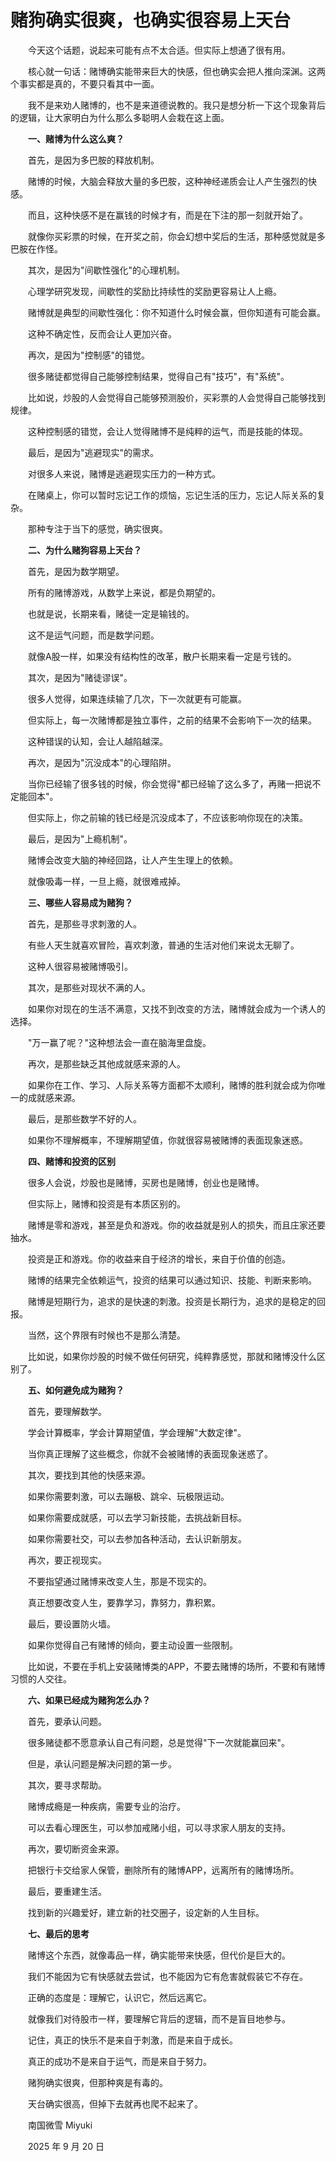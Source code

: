 # 赌狗确实很爽，也确实很容易上天台

　　今天这个话题，说起来可能有点不太合适。但实际上想通了很有用。

　　核心就一句话：赌博确实能带来巨大的快感，但也确实会把人推向深渊。这两个事实都是真的，不要只看其中一面。

　　我不是来劝人赌博的，也不是来道德说教的。我只是想分析一下这个现象背后的逻辑，让大家明白为什么那么多聪明人会栽在这上面。

　　**一、赌博为什么这么爽？**

　　首先，是因为多巴胺的释放机制。

　　赌博的时候，大脑会释放大量的多巴胺，这种神经递质会让人产生强烈的快感。

　　而且，这种快感不是在赢钱的时候才有，而是在下注的那一刻就开始了。

　　就像你买彩票的时候，在开奖之前，你会幻想中奖后的生活，那种感觉就是多巴胺在作怪。

　　其次，是因为"间歇性强化"的心理机制。

　　心理学研究发现，间歇性的奖励比持续性的奖励更容易让人上瘾。

　　赌博就是典型的间歇性强化：你不知道什么时候会赢，但你知道有可能会赢。

　　这种不确定性，反而会让人更加兴奋。

　　再次，是因为"控制感"的错觉。

　　很多赌徒都觉得自己能够控制结果，觉得自己有"技巧"，有"系统"。

　　比如说，炒股的人会觉得自己能够预测股价，买彩票的人会觉得自己能够找到规律。

　　这种控制感的错觉，会让人觉得赌博不是纯粹的运气，而是技能的体现。

　　最后，是因为"逃避现实"的需求。

　　对很多人来说，赌博是逃避现实压力的一种方式。

　　在赌桌上，你可以暂时忘记工作的烦恼，忘记生活的压力，忘记人际关系的复杂。

　　那种专注于当下的感觉，确实很爽。

　　**二、为什么赌狗容易上天台？**

　　首先，是因为数学期望。

　　所有的赌博游戏，从数学上来说，都是负期望的。

　　也就是说，长期来看，赌徒一定是输钱的。

　　这不是运气问题，而是数学问题。

　　就像A股一样，如果没有结构性的改革，散户长期来看一定是亏钱的。

　　其次，是因为"赌徒谬误"。

　　很多人觉得，如果连续输了几次，下一次就更有可能赢。

　　但实际上，每一次赌博都是独立事件，之前的结果不会影响下一次的结果。

　　这种错误的认知，会让人越陷越深。

　　再次，是因为"沉没成本"的心理陷阱。

　　当你已经输了很多钱的时候，你会觉得"都已经输了这么多了，再赌一把说不定能回本"。

　　但实际上，你之前输的钱已经是沉没成本了，不应该影响你现在的决策。

　　最后，是因为"上瘾机制"。

　　赌博会改变大脑的神经回路，让人产生生理上的依赖。

　　就像吸毒一样，一旦上瘾，就很难戒掉。

　　**三、哪些人容易成为赌狗？**

　　首先，是那些寻求刺激的人。

　　有些人天生就喜欢冒险，喜欢刺激，普通的生活对他们来说太无聊了。

　　这种人很容易被赌博吸引。

　　其次，是那些对现状不满的人。

　　如果你对现在的生活不满意，又找不到改变的方法，赌博就会成为一个诱人的选择。

　　"万一赢了呢？"这种想法会一直在脑海里盘旋。

　　再次，是那些缺乏其他成就感来源的人。

　　如果你在工作、学习、人际关系等方面都不太顺利，赌博的胜利就会成为你唯一的成就感来源。

　　最后，是那些数学不好的人。

　　如果你不理解概率，不理解期望值，你就很容易被赌博的表面现象迷惑。

　　**四、赌博和投资的区别**

　　很多人会说，炒股也是赌博，买房也是赌博，创业也是赌博。

　　但实际上，赌博和投资是有本质区别的。

　　赌博是零和游戏，甚至是负和游戏。你的收益就是别人的损失，而且庄家还要抽水。

　　投资是正和游戏。你的收益来自于经济的增长，来自于价值的创造。

　　赌博的结果完全依赖运气，投资的结果可以通过知识、技能、判断来影响。

　　赌博是短期行为，追求的是快速的刺激。投资是长期行为，追求的是稳定的回报。

　　当然，这个界限有时候也不是那么清楚。

　　比如说，如果你炒股的时候不做任何研究，纯粹靠感觉，那就和赌博没什么区别了。

　　**五、如何避免成为赌狗？**

　　首先，要理解数学。

　　学会计算概率，学会计算期望值，学会理解"大数定律"。

　　当你真正理解了这些概念，你就不会被赌博的表面现象迷惑了。

　　其次，要找到其他的快感来源。

　　如果你需要刺激，可以去蹦极、跳伞、玩极限运动。

　　如果你需要成就感，可以去学习新技能，去挑战新目标。

　　如果你需要社交，可以去参加各种活动，去认识新朋友。

　　再次，要正视现实。

　　不要指望通过赌博来改变人生，那是不现实的。

　　真正想要改变人生，要靠学习，靠努力，靠积累。

　　最后，要设置防火墙。

　　如果你觉得自己有赌博的倾向，要主动设置一些限制。

　　比如说，不要在手机上安装赌博类的APP，不要去赌博的场所，不要和有赌博习惯的人交往。

　　**六、如果已经成为赌狗怎么办？**

　　首先，要承认问题。

　　很多赌徒都不愿意承认自己有问题，总是觉得"下一次就能赢回来"。

　　但是，承认问题是解决问题的第一步。

　　其次，要寻求帮助。

　　赌博成瘾是一种疾病，需要专业的治疗。

　　可以去看心理医生，可以参加戒赌小组，可以寻求家人朋友的支持。

　　再次，要切断资金来源。

　　把银行卡交给家人保管，删除所有的赌博APP，远离所有的赌博场所。

　　最后，要重建生活。

　　找到新的兴趣爱好，建立新的社交圈子，设定新的人生目标。

　　**七、最后的思考**

　　赌博这个东西，就像毒品一样，确实能带来快感，但代价是巨大的。

　　我们不能因为它有快感就去尝试，也不能因为它有危害就假装它不存在。

　　正确的态度是：理解它，认识它，然后远离它。

　　就像我们对待股市一样，要理解它背后的逻辑，而不是盲目地参与。

　　记住，真正的快乐不是来自于刺激，而是来自于成长。

　　真正的成功不是来自于运气，而是来自于努力。

　　赌狗确实很爽，但那种爽是有毒的。

　　天台确实很高，但掉下去就再也爬不起来了。

　　南国微雪 Miyuki

　　2025 年 9 月 20 日